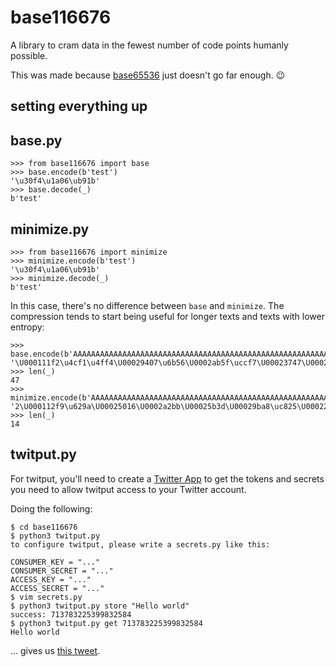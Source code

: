 # base116676

A library to cram data in the fewest number of code points humanly possible.

This was made because [base65536](https://github.com/ferno/base65536) just doesn't go far enough. :wink:

## setting everything up

## base.py

    >>> from base116676 import base
    >>> base.encode(b'test')
    '\u30f4\u1a06\ub91b'
    >>> base.decode(_)
    b'test'

## minimize.py

    >>> from base116676 import minimize
    >>> minimize.encode(b'test')
    '\u30f4\u1a06\ub91b'
    >>> minimize.decode(_)
    b'test'

In this case, there's no difference between `base` and `minimize`.
The compression tends to start being useful for longer texts and texts with lower entropy:
    
    >>> base.encode(b'AAAAAAAAAAAAAAAAAAAAAAAAAAAAAAAAAAAAAAAAAAAAAAAAAAAAAAAAAAAAAAAAAAAAAAAAAAAAAAAAAAAAAAAAAAAAAAAH!')
    '\U000111f2\u4cf1\u4ff4\U00029407\u6b56\U0002ab5f\uccf7\U00023747\U0002c448\U0001d02e\U0002c9ad\U00024fb4\u96f1\U0002413d\u751c\U0002c18a\u0aea\ud4d9\u702c\u77a9\U00024379\U0001d8d4\u7801\u99a0\U00029715\U0002274c\U00020154\U000214be\u83de\U0002b8c1\U00022559\u44d4\U00021117\uc75b\U0002c7d3\u4c48\U000220fc\u7b20\U00021eec\U00022fb3\uffb7\u2b15\U000235d5\u4c51º\U0002587e\U00027c51'
    >>> len(_)
    47
    >>> minimize.encode(b'AAAAAAAAAAAAAAAAAAAAAAAAAAAAAAAAAAAAAAAAAAAAAAAAAAAAAAAAAAAAAAAAAAAAAAAAAAAAAAAAAAAAAAAAAAAAAAAH!')
    '2\U000112f9\u629a\U00025016\U0002a2bb\U00025b3d\U00029ba8\uc825\U00022ace\U000260d7\U0002a0fe\uced6\U0002b571\u724c'
    >>> len(_)
    14

## twitput.py

For twitput, you'll need to create a [Twitter App](https://apps.twitter.com/) to get the tokens and secrets you need to allow twitput access to your Twitter account.

Doing the following:

	$ cd base116676
    $ python3 twitput.py
    to configure twitput, please write a secrets.py like this:
    
    CONSUMER_KEY = "..."
    CONSUMER_SECRET = "..."
    ACCESS_KEY = "..."
    ACCESS_SECRET = "..."
   	$ vim secrets.py
    $ python3 twitput.py store "Hello world"
    success: 713783225399832584
    $ python3 twitput.py get 713783225399832584
    Hello world

... gives us [this tweet](https://twitter.com/gvxdev/status/713783225399832584).